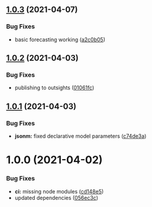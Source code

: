 ## [1.0.3](https://github.com/repetere/jsonm/compare/v1.0.2...v1.0.3) (2021-04-07)


### Bug Fixes

* basic forecasting working ([a2c0b05](https://github.com/repetere/jsonm/commit/a2c0b0590e8dd04072561110a23682245aa8044a))

## [1.0.2](https://github.com/repetere/jsonm/compare/v1.0.1...v1.0.2) (2021-04-03)


### Bug Fixes

* publishing to outsights ([01061fc](https://github.com/repetere/jsonm/commit/01061fc0ba9e5d0c22bc7e8c9744aecfbf8aa2f8))

## [1.0.1](https://github.com/repetere/jsonm/compare/v1.0.0...v1.0.1) (2021-04-03)


### Bug Fixes

* **jsonm:** fixed declarative model parameters ([c74de3a](https://github.com/repetere/jsonm/commit/c74de3a06b23098f3fbf8a96f7dc143f314d4add))

# 1.0.0 (2021-04-02)


### Bug Fixes

* **ci:** missing node modules ([cd148e5](https://github.com/repetere/jsonm/commit/cd148e57d442d3e96479b5b7282a423426ea71bb))
* updated dependencies ([056ec3c](https://github.com/repetere/jsonm/commit/056ec3c6d681df8a075ff053d63ded7948fcbcec))
